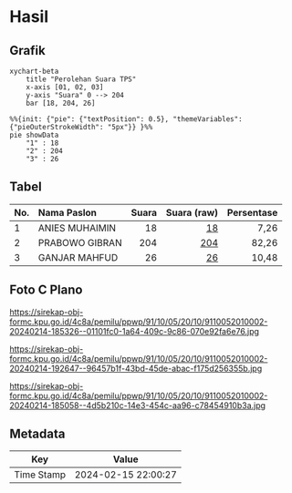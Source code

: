 # Hasil

## Grafik

```mermaid
xychart-beta
    title "Perolehan Suara TPS"
    x-axis [01, 02, 03]
    y-axis "Suara" 0 --> 204
    bar [18, 204, 26]
```

```mermaid
%%{init: {"pie": {"textPosition": 0.5}, "themeVariables": {"pieOuterStrokeWidth": "5px"}} }%%
pie showData
    "1" : 18
    "2" : 204
    "3" : 26
```

## Tabel

| No. | Nama Paslon    | Suara | Suara (raw) | Persentase |
|:--- |:-------------- | -----:| -----------:| ----------:|
| 1   | ANIES MUHAIMIN | 18    | [18][p-1]   | 7,26       |
| 2   | PRABOWO GIBRAN | 204   | [204][p-2]  | 82,26      |
| 3   | GANJAR MAHFUD  | 26    | [26][p-3]   | 10,48      |


[p-1]: https://github.com/gigit-pemilu/pemilu-2024-91-papua/blob/main/pilpres/hitung-suara/sub/91-papua/sub/10-sarmi/sub/05-bonggo/sub/2010-bebon-jaya/sub/002-tps/sub/paslon-1.txt
[p-2]: https://github.com/gigit-pemilu/pemilu-2024-91-papua/blob/main/pilpres/hitung-suara/sub/91-papua/sub/10-sarmi/sub/05-bonggo/sub/2010-bebon-jaya/sub/002-tps/sub/paslon-2.txt
[p-3]: https://github.com/gigit-pemilu/pemilu-2024-91-papua/blob/main/pilpres/hitung-suara/sub/91-papua/sub/10-sarmi/sub/05-bonggo/sub/2010-bebon-jaya/sub/002-tps/sub/paslon-3.txt

## Foto C Plano

https://sirekap-obj-formc.kpu.go.id/4c8a/pemilu/ppwp/91/10/05/20/10/9110052010002-20240214-185326--01101fc0-1a64-409c-9c86-070e92fa6e76.jpg

https://sirekap-obj-formc.kpu.go.id/4c8a/pemilu/ppwp/91/10/05/20/10/9110052010002-20240214-192647--96457b1f-43bd-45de-abac-f175d256355b.jpg

https://sirekap-obj-formc.kpu.go.id/4c8a/pemilu/ppwp/91/10/05/20/10/9110052010002-20240214-185058--4d5b210c-14e3-454c-aa96-c78454910b3a.jpg


## Metadata

| Key        | Value               |
| ---------- | ------------------- |
| Time Stamp | 2024-02-15 22:00:27 |



